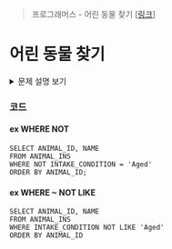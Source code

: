 > 프로그래머스 - 어린 동물 찾기 [[링크](https://school.programmers.co.kr/learn/courses/30/lessons/59037)]

# 어린 동물 찾기 

<details markdown = "1">
<summary>문제 설명 보기</summary>
<img src ="https://user-images.githubusercontent.com/86038910/185854701-db411619-a144-4bf5-b2b4-e03bcb6916bb.png">
<img src ="https://user-images.githubusercontent.com/86038910/185854771-0ad3a098-c2bf-408a-8e79-5710af8f37a7.png">
</details>

### 코드
#### ex WHERE NOT
```MySQL
SELECT ANIMAL_ID, NAME 
FROM ANIMAL_INS 
WHERE NOT INTAKE_CONDITION = 'Aged' 
ORDER BY ANIMAL_ID;
```

#### ex WHERE ~ NOT LIKE
```MYSQL
SELECT ANIMAL_ID, NAME
FROM ANIMAL_INS
WHERE INTAKE_CONDITION NOT LIKE 'Aged'
ORDER BY ANIMAL_ID
```
